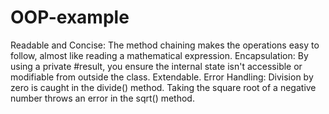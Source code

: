 # OOP-example

Readable and Concise: The method chaining makes the operations easy to follow, almost like reading a mathematical expression.
Encapsulation: By using a private #result, you ensure the internal state isn't accessible or modifiable from outside the class.
Extendable.
Error Handling: Division by zero is caught in the divide() method.
    Taking the square root of a negative number throws an error in the sqrt() method.
